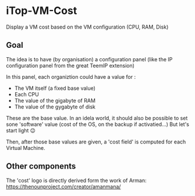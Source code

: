 # iTop-VM-Cost
Display a VM cost based on the VM configuration (CPU, RAM, Disk)

## Goal

The idea is to have (by organisation) a configuration panel (like the IP configuration panel from the great TeemIP extension)

In this panel, each organiztion could have a value for :

* The VM itself (a fixed base value)
* Each CPU
* The value of the gigabyte of RAM
* The value of the gygabyte of disk

These are the base value. In an idela world, it should also be possible to set sone 'software' value (cost of the OS, on the backup if activatied…) But let's start light 😉

Then, after those base values are given, a 'cost field' is computed for each Virtual Machine.

## Other components

The 'cost' logo is directly derived form the work of Arman: <https://thenounproject.com/creator/amanmana/>
